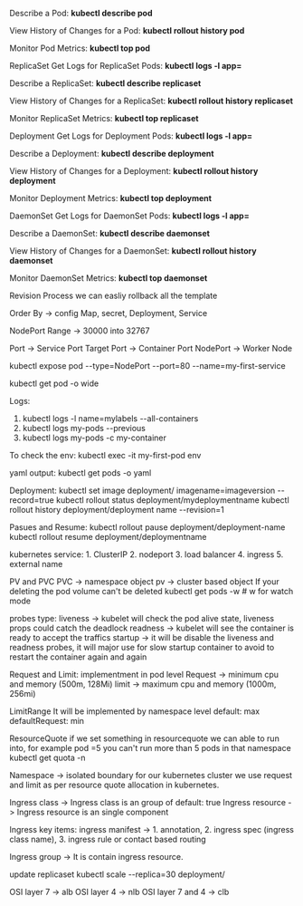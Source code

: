 Describe a Pod:
**kubectl describe pod <pod-name>**

View History of Changes for a Pod:
**kubectl rollout history pod <pod-name>**

Monitor Pod Metrics:
**kubectl top pod <pod-name>**

ReplicaSet
Get Logs for ReplicaSet Pods:
**kubectl logs -l app=<app-label>**

Describe a ReplicaSet:
**kubectl describe replicaset <replicaset-name>**

View History of Changes for a ReplicaSet:
**kubectl rollout history replicaset <replicaset-name>**

Monitor ReplicaSet Metrics:
**kubectl top replicaset <replicaset-name>**

Deployment
Get Logs for Deployment Pods:
**kubectl logs -l app=<app-label>**

Describe a Deployment:
**kubectl describe deployment <deployment-name>**

View History of Changes for a Deployment:
**kubectl rollout history deployment <deployment-name>**

Monitor Deployment Metrics:
**kubectl top deployment <deployment-name>**

DaemonSet
Get Logs for DaemonSet Pods:
**kubectl logs -l app=<app-label>**

Describe a DaemonSet:
**kubectl describe daemonset <daemonset-name>**

View History of Changes for a DaemonSet:
**kubectl rollout history daemonset <daemonset-name>**

Monitor DaemonSet Metrics:
**kubectl top daemonset <daemonset-name>**

Revision Process 
we can easliy rollback all the template

Order By -> config Map, secret, Deployment, Service

NodePort Range -> 30000 into 32767

Port -> Service Port
Target Port -> Container Port
NodePort -> Worker Node

kubectl expose pod <pod name> --type=NodePort --port=80 --name=my-first-service

kubectl get pod -o wide

Logs:
   1. kubectl logs -l name=mylabels --all-containers
   2. kubectl logs my-pods --previous
   3. kubectl logs my-pods -c my-container

To check the env:
kubectl exec -it my-first-pod env

yaml output:
kubectl get pods <pod name> -o yaml

Deployment:
kubectl set image deployment/<daployment name> imagename=imageversion --record=true
kubectl rollout status deployment/mydeploymentname
kubectl rollout history deployment/deployment name --revision=1

Pasues and Resume:
kubectl rollout pause deployment/deployment-name
kubectl rollout resume deployment/deploymentname

kubernetes service:
    1. ClusterIP
    2. nodeport
    3. load balancer
    4. ingress
    5. external name

PV and PVC
PVC -> namespace object
pv -> cluster based object
If your deleting the pod volume can't be deleted
kubectl get pods -w # w for watch mode

probes type:
liveness -> kubelet will check the pod alive state, liveness props could catch the deadlock
readness -> kubelet will see the container is ready to accept the traffics
startup -> it will be disable the liveness and readness probes, it will major use for slow startup container to avoid to restart the container again and again

Request and Limit: implementment in pod level
Request -> minimum cpu and memory (500m, 128Mi)
limit -> maximum cpu and memory (1000m, 256mi)

LimitRange
It will be implemented by namespace level
default: max
defaultRequest: min

ResourceQuote
if we set something in resourcequote we can able to run into, for example pod =5 you can't run more than 5 pods in that namespace
kubectl get quota -n <namespace>

Namespace -> isolated boundary for our kubernetes cluster
we use request and limit as per resource quote allocation in kubernetes.

Ingress class -> Ingress class is an group of default: true
Ingress resource -> Ingress resource is an single component

Ingress key items:
ingress manifest -> 1. annotation, 2. ingress spec (ingress class name), 3. ingress rule or contact based routing

Ingress group -> It is contain ingress resource.

update replicaset
kubectl scale --replica=30 deployment/<deploymentname>

OSI layer 7 -> alb
OSI layer 4 -> nlb
OSI layer 7 and 4 -> clb